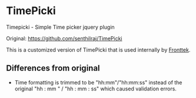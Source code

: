 # TimePicki
Timepicki - Simple Time picker jquery plugin

Original: https://github.com/senthilraj/TimePicki


This is a customized version of TimePicki that is used internally by [Fronttek](https://fronttek.no).


## Differences from original

- Time formatting is trimmed to be "hh:mm"/"hh:mm:ss" instead of the original "hh : mm " / "hh : mm : ss" which caused validation errors.
